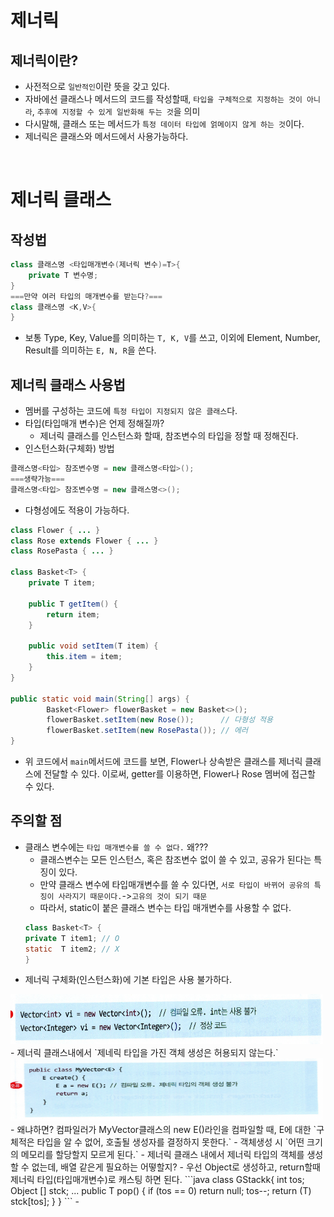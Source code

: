 # 제너릭
## 제너릭이란?
- 사전적으로 `일반적인`이란 뜻을 갖고 있다.
- 자바에선 클래스나 메서드의 코드를 작성할때, `타입을 구체적으로 지정하는 것이 아니라`, `추후에 지정할 수 있게 일반화해 두는 것`을 의미 
- 다시말해, 클래스 또는 메서드가 `특정 데이터 타입에 얽메이지 않게 하는 것`이다.
- 제너릭은 클래스와 메서드에서 사용가능하다.

<br>

# 제너릭 클래스
## 작성법
```java
class 클래스명 <타입매개변수(제너릭 변수)=T>{
    private T 변수명;
}
===만약 여러 타입의 매개변수를 받는다?===
class 클래스명 <K,V>{
}
```
- 보통 Type, Key, Value를 의미하는 `T, K, V`를 쓰고, 이외에 Element, Number, Result를 의미하는 `E, N, R`을 쓴다.

## 제너릭 클래스 사용법
- 멤버를 구성하는 코드에 `특정 타입이 지정되지 않은 클래스`다.
- 타입(타입매개 변수)은 언제 정해질까?
    - 제너릭 클래스를 인스턴스화 할때, 참조변수의 타입을 정할 때 정해진다.
- 인스턴스화(구체화) 방법
```java
클래스명<타입> 참조변수명 = new 클래스명<타입>();
===생략가능===
클래스명<타입> 참조변수명 = new 클래스명<>();
```
- 다형성에도 적용이 가능하다.
```java
class Flower { ... }
class Rose extends Flower { ... }
class RosePasta { ... }

class Basket<T> {
    private T item;

    public T getItem() {
        return item;
    }

    public void setItem(T item) {
        this.item = item;
    }
}

public static void main(String[] args) {
		Basket<Flower> flowerBasket = new Basket<>();
		flowerBasket.setItem(new Rose());      // 다형성 적용
		flowerBasket.setItem(new RosePasta()); // 에러
}
```

- 위 코드에서 `main`메서드에 코드를 보면, Flower나 상속받은 클래스를 제너릭 클래스에 전달할 수 있다. 이로써, getter를 이용하면, Flower나 Rose 멤버에 접근할 수 있다.

## 주의할 점
- 클래스 변수에는 `타입 매개변수를 쓸 수 없다.` 왜???
    - 클래스변수는 모든 인스턴스, 혹은 참조변수 없이 쓸 수 있고, 공유가 된다는 특징이 있다.
    - 만약 클래스 변수에 타입매개변수를 쓸 수 있다면, `서로 타입이 바뀌어 공유의 특징이 사라지기 때문이다.`->`고유의 것이 되기 때문`
    - 따라서, static이 붙은 클래스 변수는 타입 매개변수를 사용할 수 없다.
    ```java
    class Basket<T> {
	private T item1; // O 
	static  T item2; // X 
    }
    ```
- 제너릭 구체화(인스턴스화)에 기본 타입은 사용 불가하다.
<img src="img/ge.png" width="500px" height="80px">
- 제너릭 클래스내에서 `제네릭 타입을 가진 객체 생성은 허용되지 않는다.`
<img src="img/gen.png" width="500px" height="100px">
    - 왜냐하면? 컴파일러가 MyVector<E>클래스의 new E()라인을 컴파일할 때, E에 대한 `구체적은 타입을 알 수 없어, 호출될 생성자를 결정하지 못한다.`
    - 객체생성 시 `어떤 크기의 메모리를 할당할지 모르게 된다.`
- 제너릭 클래스 내에서 제너릭 타입의 객체를 생성할 수 없는데, 배열 같은게 필요하는 어떻할지?
    - 우선 Object로 생성하고, return할때 제너릭 타입(타입매개변수)로 캐스팅 하면 된다.
    ```java
    class GStackk<T>{
    int tos;
    Object [] stck;
    ...
        public T pop() { 
            if (tos == 0)
                return null;
            tos--;
            return (T) stck[tos];
        }
    }
    ```
-
